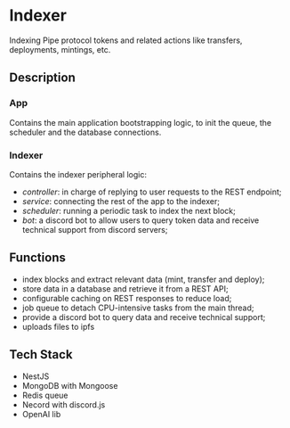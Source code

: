 # Indexer
Indexing Pipe protocol tokens and related actions like transfers, deployments, mintings, etc.

## Description
### App
Contains the main application bootstrapping logic, to init the queue, the scheduler and the database connections.

### Indexer
Contains the indexer peripheral logic:
* *controller*: in charge of replying to user requests to the REST endpoint;
* *service*: connecting the rest of the app to the indexer;
* *scheduler*: running a periodic task to index the next block;
* *bot*: a discord bot to allow users to query token data and receive technical support from discord servers;

## Functions
* index blocks and extract relevant data (mint, transfer and deploy);
* store data in a database and retrieve it from a REST API;
* configurable caching on REST responses to reduce load;
* job queue to detach CPU-intensive tasks from the main thread;
* provide a discord bot to query data and receive technical support;
* uploads files to ipfs

## Tech Stack
- NestJS
- MongoDB with Mongoose
- Redis queue
- Necord with discord.js
- OpenAI lib
